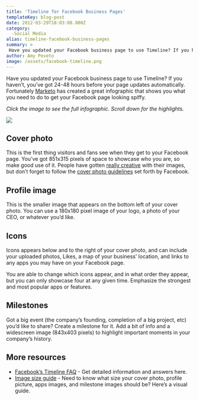 ```yaml
---
title: 'Timeline for Facebook Business Pages'
templateKey: blog-post
date: 2012-03-29T18:03:08.000Z
category: 
  -Social Media
alias: timeline-facebook-business-pages
summary: > 
 Have you updated your Facebook business page to use Timeline? If you haven’t, you’ve got 24-48 hours before your page updates automatically. Fortunately Marketo has created a great infographic that shows you what you need to do to get your Facebook page looking spiffy.
author: Amy Peveto
image: /assets/facebook-timeline.png
---
```


Have you updated your Facebook business page to use Timeline? If you haven’t, you’ve got 24-48 hours before your page updates automatically. Fortunately [Marketo](http://www.marketo.com/) has created a great infographic that shows you what you need to do to get your Facebook page looking spiffy.

_Click the image to see the full infographic. Scroll down for the highlights._

[![](/assets/facebook-timeline.jpg)](http://blog.marketo.com/2012/03/the-guide-to-facebook-timeline-for-businesses-infographic.html?fullsize=http://blog.marketo.com/wp-content/uploads/2012/03/New-Fbook-Timeline-Guide2.png)

Cover photo
-----------

This is the first thing visitors and fans see when they get to your Facebook page. You’ve got 851x315 pixels of space to showcase who you are, so make good use of it. People have gotten [really creative](http://www.hongkiat.com/blog/creative-facebook-timeline-covers/) with their images, but don’t forget to follow the [cover photo guidelines](https://www.facebook.com/help?faq=%20276329115767498) set forth by Facebook.

Profile image
-------------

This is the smaller image that appears on the bottom left of your cover photo. You can use a 180x180 pixel image of your logo, a photo of your CEO, or whatever you’d like.

Icons
-----

Icons appears below and to the right of your cover photo, and can include your uploaded photos, Likes, a map of your business’ location, and links to any apps you may have on your Facebook page.

You are able to change which icons appear, and in what order they appear, but you can only showcase four at any given time. Emphasize the strongest and most popular apps or features.

Milestones
----------

Got a big event (the company’s founding, completion of a big project, etc) you’d like to share? Create a milestone for it. Add a bit of info and a widescreen image (843x403 pixels) to highlight important moments in your company’s history.

More resources
--------------

*   [Facebook’s Timeline FAQ](https://www.facebook.com/help/pages/new-design) - Get detailed information and answers here.
*   [Image size guide](https://www.facebook.com/note.php?note_id=319265671463265) - Need to know what size your cover photo, profile picture, apps images, and milestone images should be? Here’s a visual guide.